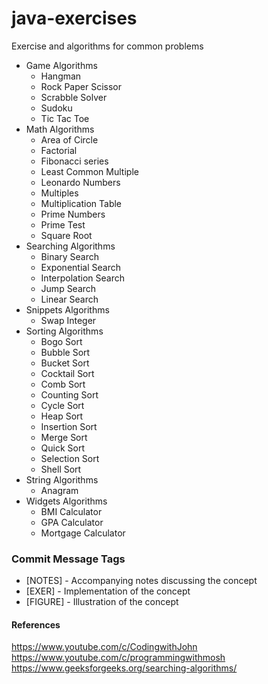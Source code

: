 # java-exercises
Exercise and algorithms for common problems


* Game Algorithms
  * Hangman
  * Rock Paper Scissor
  * Scrabble Solver
  * Sudoku  
  * Tic Tac Toe
* Math Algorithms
  * Area of Circle
  * Factorial
  * Fibonacci series
  * Least Common Multiple
  * Leonardo Numbers
  * Multiples
  * Multiplication Table
  * Prime Numbers
  * Prime Test
  * Square Root
* Searching Algorithms
  * Binary Search
  * Exponential Search
  * Interpolation Search
  * Jump Search
  * Linear Search
* Snippets Algorithms
  * Swap Integer
* Sorting Algorithms
  * Bogo Sort
  * Bubble Sort
  * Bucket Sort
  * Cocktail Sort
  * Comb Sort
  * Counting Sort
  * Cycle Sort
  * Heap Sort
  * Insertion Sort
  * Merge Sort
  * Quick Sort
  * Selection Sort
  * Shell Sort
* String Algorithms
  * Anagram
* Widgets Algorithms
  * BMI Calculator
  * GPA Calculator
  * Mortgage Calculator


### Commit Message Tags
* [NOTES] - Accompanying notes discussing the concept
* [EXER] - Implementation of the concept
* [FIGURE] - Illustration of the concept

#### References
https://www.youtube.com/c/CodingwithJohn
https://www.youtube.com/c/programmingwithmosh
https://www.geeksforgeeks.org/searching-algorithms/

